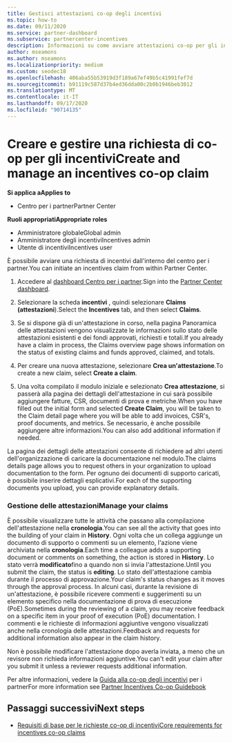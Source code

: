 ```yaml
---
title: Gestisci attestazioni co-op degli incentivi
ms.topic: how-to
ms.date: 09/11/2020
ms.service: partner-dashboard
ms.subservice: partnercenter-incentives
description: Informazioni su come avviare attestazioni co-op per gli incentivi dal centro per i partner. È possibile visualizzare tutte le attività che passano alla compilazione dell'attestazione nella cronologia.
author: mseamons
ms.author: mseamons
ms.localizationpriority: medium
ms.custom: seodec18
ms.openlocfilehash: 406aba55b53919d3f189a67ef49b5c41991fef7d
ms.sourcegitcommit: b91119c587d37b4ed36dda00c2b0b1946beb3012
ms.translationtype: MT
ms.contentlocale: it-IT
ms.lasthandoff: 09/17/2020
ms.locfileid: "90714135"
---
```

# <a name="create-and-manage-an-incentives-co-op-claim"></a><span data-ttu-id="9d750-104">Creare e gestire una richiesta di co-op per gli incentivi</span><span class="sxs-lookup"><span data-stu-id="9d750-104">Create and manage an incentives co-op claim</span></span>

<span data-ttu-id="9d750-105">**Si applica a**</span><span class="sxs-lookup"><span data-stu-id="9d750-105">**Applies to**</span></span>

- <span data-ttu-id="9d750-106">Centro per i partner</span><span class="sxs-lookup"><span data-stu-id="9d750-106">Partner Center</span></span>

<span data-ttu-id="9d750-107">**Ruoli appropriati**</span><span class="sxs-lookup"><span data-stu-id="9d750-107">**Appropriate roles**</span></span>

- <span data-ttu-id="9d750-108">Amministratore globale</span><span class="sxs-lookup"><span data-stu-id="9d750-108">Global admin</span></span>
- <span data-ttu-id="9d750-109">Amministratore degli incentivi</span><span class="sxs-lookup"><span data-stu-id="9d750-109">Incentives admin</span></span>
- <span data-ttu-id="9d750-110">Utente di incentivi</span><span class="sxs-lookup"><span data-stu-id="9d750-110">Incentives user</span></span>

<span data-ttu-id="9d750-111">È possibile avviare una richiesta di incentivi dall'interno del centro per i partner.</span><span class="sxs-lookup"><span data-stu-id="9d750-111">You can initiate an incentives claim from within Partner Center.</span></span>

1. <span data-ttu-id="9d750-112">Accedere al [dashboard Centro per i partner](https://partner.microsoft.com/dashboard/).</span><span class="sxs-lookup"><span data-stu-id="9d750-112">Sign into the [Partner Center dashboard](https://partner.microsoft.com/dashboard/).</span></span>

2. <span data-ttu-id="9d750-113">Selezionare la scheda **incentivi** , quindi selezionare **Claims (attestazioni**).</span><span class="sxs-lookup"><span data-stu-id="9d750-113">Select the **Incentives** tab, and then select **Claims**.</span></span>

3. <span data-ttu-id="9d750-114">Se si dispone già di un'attestazione in corso, nella pagina Panoramica delle attestazioni vengono visualizzate le informazioni sullo stato delle attestazioni esistenti e dei fondi approvati, richiesti e totali.</span><span class="sxs-lookup"><span data-stu-id="9d750-114">If you already have a claim in process, the Claims overview page shows information on the status of existing claims and funds approved, claimed, and totals.</span></span>

4. <span data-ttu-id="9d750-115">Per creare una nuova attestazione, selezionare **Crea un'attestazione**.</span><span class="sxs-lookup"><span data-stu-id="9d750-115">To create a new claim, select **Create a claim**.</span></span>

5. <span data-ttu-id="9d750-116">Una volta compilato il modulo iniziale e selezionato **Crea attestazione**, si passerà alla pagina dei dettagli dell'attestazione in cui sarà possibile aggiungere fatture, CSR, documenti di prova e metriche.</span><span class="sxs-lookup"><span data-stu-id="9d750-116">When you have filled out the initial form and selected **Create Claim**, you will be taken to the Claim detail page where you will be able to add invoices, CSR's, proof documents, and metrics.</span></span> <span data-ttu-id="9d750-117">Se necessario, è anche possibile aggiungere altre informazioni.</span><span class="sxs-lookup"><span data-stu-id="9d750-117">You can also add additional information if needed.</span></span>

<span data-ttu-id="9d750-118">La pagina dei dettagli delle attestazioni consente di richiedere ad altri utenti dell'organizzazione di caricare la documentazione nel modulo.</span><span class="sxs-lookup"><span data-stu-id="9d750-118">The claims details page allows you to request others in your organization to upload documentation to the form.</span></span> <span data-ttu-id="9d750-119">Per ognuno dei documenti di supporto caricati, è possibile inserire dettagli esplicativi.</span><span class="sxs-lookup"><span data-stu-id="9d750-119">For each of the supporting documents you upload, you can provide explanatory details.</span></span> 

### <a name="manage-your-claims"></a><span data-ttu-id="9d750-120">Gestione delle attestazioni</span><span class="sxs-lookup"><span data-stu-id="9d750-120">Manage your claims</span></span>

<span data-ttu-id="9d750-121">È possibile visualizzare tutte le attività che passano alla compilazione dell'attestazione nella **cronologia**.</span><span class="sxs-lookup"><span data-stu-id="9d750-121">You can see all the activity that goes into the building of your claim in **History**.</span></span> <span data-ttu-id="9d750-122">Ogni volta che un collega aggiunge un documento di supporto o commenti su un elemento, l'azione viene archiviata nella **cronologia**.</span><span class="sxs-lookup"><span data-stu-id="9d750-122">Each time a colleague adds a supporting document or comments on something, the action is stored in **History**.</span></span> <span data-ttu-id="9d750-123">Lo stato verrà **modificato**fino a quando non si invia l'attestazione.</span><span class="sxs-lookup"><span data-stu-id="9d750-123">Until you submit the claim, the status is **editing**.</span></span> <span data-ttu-id="9d750-124">Lo stato dell'attestazione cambia durante il processo di approvazione.</span><span class="sxs-lookup"><span data-stu-id="9d750-124">Your claim's status changes as it moves through the approval process.</span></span> <span data-ttu-id="9d750-125">In alcuni casi, durante la revisione di un'attestazione, è possibile ricevere commenti e suggerimenti su un elemento specifico nella documentazione di prova di esecuzione (PoE).</span><span class="sxs-lookup"><span data-stu-id="9d750-125">Sometimes during the reviewing of a claim, you may receive feedback on a specific item in your proof of execution (PoE) documentation.</span></span> <span data-ttu-id="9d750-126">I commenti e le richieste di informazioni aggiuntive vengono visualizzati anche nella cronologia delle attestazioni.</span><span class="sxs-lookup"><span data-stu-id="9d750-126">Feedback and requests for additional information also appear in the claim history.</span></span>

<span data-ttu-id="9d750-127">Non è possibile modificare l'attestazione dopo averla inviata, a meno che un revisore non richieda informazioni aggiuntive.</span><span class="sxs-lookup"><span data-stu-id="9d750-127">You can't edit your claim after you submit it unless a reviewer requests additional information.</span></span>

<span data-ttu-id="9d750-128">Per altre informazioni, vedere la [Guida alla co-op degli incentivi](https://assets.microsoft.com/coop-guidebook.pdf) per i partner</span><span class="sxs-lookup"><span data-stu-id="9d750-128">For more information see [Partner Incentives Co-op Guidebook](https://assets.microsoft.com/coop-guidebook.pdf)</span></span>

## <a name="next-steps"></a><span data-ttu-id="9d750-129">Passaggi successivi</span><span class="sxs-lookup"><span data-stu-id="9d750-129">Next steps</span></span>

- [<span data-ttu-id="9d750-130">Requisiti di base per le richieste co-op di incentivi</span><span class="sxs-lookup"><span data-stu-id="9d750-130">Core requirements for incentives co-op claims</span></span>](core-requirements.md)
